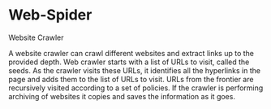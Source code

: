 # Web-Spider
Website Crawler

A website crawler can crawl different websites and extract links up to the provided depth. Web crawler starts with a list of URLs to visit, called the seeds. As the crawler visits these URLs, it identifies all the hyperlinks in the page and adds them to the list of URLs to visit. URLs from the frontier are recursively visited according to a set of policies. If the crawler is performing archiving of websites it copies and saves the information as it goes.
